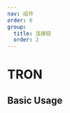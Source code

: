 ```yaml
---
nav: 组件
order: 6
group:
  title: 连接链
  order: 2
---
```


# TRON

## Basic Usage

<code src='./demos/basic.tsx'></code>
